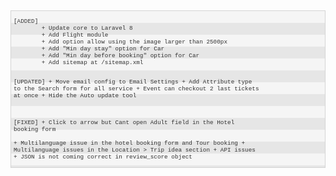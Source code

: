 <p>&nbsp;</p>
<pre style="box-sizing: border-box; font-variant-numeric: normal; font-variant-east-asian: normal; font-stretch: normal; font-size: 11px; line-height: 19px; font-family: Monaco, 'Courier New', 'DejaVu Sans Mono', 'Bitstream Vera Sans Mono', monospace; margin-top: 0px; margin-bottom: 20px; color: #333333; white-space: pre-wrap; overflow-wrap: break-word; background-color: whitesmoke; background-image: linear-gradient(#f5f5f5 50%, #e6e6e6 50%); background-size: 38px 38px; border: 1px solid #d4d4d4; overflow: visible hidden; padding: 0px 0px 0px 4px;"><code style="box-sizing: border-box; font-variant-numeric: normal; font-variant-east-asian: normal; font-stretch: normal; line-height: normal; font-family: Monaco, 'Courier New', 'DejaVu Sans Mono', 'Bitstream Vera Sans Mono', monospace; overflow-wrap: break-word;">
[ADDED]
        + Update core to Laravel 8
        + Add Flight module
        + Add option allow using the image larger than 2500px
        + Add "Min day stay" option for Car  
        + Add "Min day before booking" option for Car
        + Add sitemap at /sitemap.xml

[UPDATED]
        + Move email config to Email Settings
        + Add Attribute type to the Search form for all service
        + Event can checkout 2 last tickets at once
        + Hide the Auto update tool

[FIXED]
        + Click to arrow but Cant open Adult field in the Hotel booking form  
        + Multilanguage issue in the hotel booking form and Tour booking
        + Multilanguage issues in the Location &gt; Trip idea section
        + API issues + JSON is not coming correct in review_score object</code></pre>